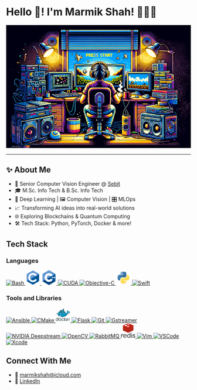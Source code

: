 # Hello 👋! I'm Marmik Shah! 👨‍💻🚀

<p align="center"> 
   <img src=".images/header.png" alt="Header Image">
</p>

---

## ✨ About Me
- 💼 Senior Computer Vision Engineer @ [Sebit](https://sebit.world)
- 🎓 M.Sc. Info Tech & B.Sc. Info Tech
- 🤖 Deep Learning | 🖼️ Computer Vision | 🎛️ MLOps
- 📈 Transforming AI ideas into real-world solutions
- 🌐 Exploring Blockchains & Quantum Computing
- 🛠️ Tech Stack: Python, PyTorch, Docker & more!

## Tech Stack

<div>
  <h3>Languages</h3>
  <a href="https://www.gnu.org/software/bash/" target="_blank" rel="noreferrer">
    <img src="https://upload.wikimedia.org/wikipedia/commons/4/4b/Bash_Logo_Colored.svg" width="40" height="40" alt="Bash"/> 
  </a>
  <a href="https://www.cprogramming.com/" target="_blank" rel="noreferrer">
    <img src="https://raw.githubusercontent.com/devicons/devicon/master/icons/c/c-original.svg" width="40" height="40" alt="C"/>
  </a>
  <a href="https://isocpp.org/" target="_blank" rel="noreferrer"> 
    <img src="https://raw.githubusercontent.com/devicons/devicon/master/icons/cplusplus/cplusplus-original.svg" alt="C++" width="40" height="40"/> 
  </a>
  <a href="https://developer.nvidia.com/cuda-zone" target="_blank" rel="noreferrer">
    <img src="https://upload.wikimedia.org/wikipedia/sco/2/21/Nvidia_logo.svg" width="40" height="40" alt="CUDA"/> 
  </a>
  <a href="https://developer.apple.com/documentation/objectivec" target="_blank" rel="noreferrer">
    <img src="https://cdn.jsdelivr.net/gh/devicons/devicon/icons/objectivec/objectivec-plain.svg" width="40" height="40" alt="Objective-C"/>
  </a>
  <a href="https://www.python.org" target="_blank" rel="noreferrer"> 
    <img src="https://raw.githubusercontent.com/devicons/devicon/master/icons/python/python-original.svg" alt="Python" width="40" height="40"/> 
  </a>
  <a href="https://developer.apple.com/swift/" target="_blank" rel="noreferrer">
    <img src="https://cdn.jsdelivr.net/gh/devicons/devicon/icons/swift/swift-original.svg" width="40" height="40" alt="Swift"/>
  </a>
</div>

<div>
  <h3>Tools and Libraries</h3>
  <a href="https://www.ansible.com/" target="_blank" rel="noreferrer">
    <img src="https://cdn.jsdelivr.net/gh/devicons/devicon/icons/ansible/ansible-original.svg" width="40" height="40" alt="Ansible"/> 
  </a>
  <a href="https://cmake.org/" target="_blank" rel="noreferrer">
    <img src="https://upload.wikimedia.org/wikipedia/commons/1/13/Cmake.svg" width="40" height="40" alt="CMake"/>
  </a>
  <a href="https://www.docker.com/" target="_blank" rel="noreferrer"> 
    <img src="https://raw.githubusercontent.com/devicons/devicon/master/icons/docker/docker-original-wordmark.svg" alt="Docker" width="40" height="40"/> 
  </a>
  <a href="https://flask.palletsprojects.com/" target="_blank" rel="noreferrer"> 
    <img src="https://www.vectorlogo.zone/logos/pocoo_flask/pocoo_flask-icon.svg" alt="Flask" width="40" height="40"/> 
  </a>
  <a href="https://git-scm.com/" target="_blank" rel="noreferrer"> 
    <img src="https://www.vectorlogo.zone/logos/git-scm/git-scm-icon.svg" alt="Git" width="40" height="40"/> 
  </a>
  <a href="https://gstreamer.freedesktop.org/" target="_blank" rel="noreferrer">
    <img src="https://upload.wikimedia.org/wikipedia/commons/thumb/d/db/Gstreamer-logo.svg/1280px-Gstreamer-logo.svg.png" width="100" height="40" alt="Gstreamer"/>
  </a>
  <a href="https://developer.nvidia.com/deepstream-sdk" target="_blank" rel="noreferrer">
    <img src="https://cdn.worldvectorlogo.com/logos/nvidia.svg" width="40" height="40" alt="NVIDIA Deepstream"/>
  </a>
  <a href="https://opencv.org/" target="_blank" rel="noreferrer">
    <img src="https://cdn.jsdelivr.net/gh/devicons/devicon/icons/opencv/opencv-original.svg" width="40" height="40" alt="OpenCV"/> 
  </a>
  <a href="https://www.rabbitmq.com" target="_blank" rel="noreferrer"> 
    <img src="https://www.vectorlogo.zone/logos/rabbitmq/rabbitmq-icon.svg" alt="RabbitMQ" width="40" height="40"/> 
  </a>
  <a href="https://redis.io" target="_blank" rel="noreferrer"> 
    <img src="https://raw.githubusercontent.com/devicons/devicon/master/icons/redis/redis-original-wordmark.svg" alt="Redis" width="40" height="40"/> 
  </a>
  <a href="https://www.vim.org/" target="_blank" rel="noreferrer">
    <img src="https://cdn.jsdelivr.net/gh/devicons/devicon/icons/vim/vim-original.svg" width="40" height="40" alt="Vim"/> 
  </a>
  <a href="https://code.visualstudio.com/" target="_blank" rel="noreferrer">
    <img src="https://cdn.jsdelivr.net/gh/devicons/devicon/icons/vscode/vscode-original.svg" width="40" height="40" alt="VSCode"/>
  </a>
  <a href="https://developer.apple.com/xcode/" target="_blank" rel="noreferrer">
    <img src="https://cdn.jsdelivr.net/gh/devicons/devicon/icons/xcode/xcode-original.svg" width="40" height="40" alt="Xcode"/> 
  </a>
</div>

## Connect With Me

- 📧 [marmikshah@icloud.com](mailto:marmikshah@icloud.com)
- 🔗 [LinkedIn](https://www.linkedin.com/in/shahmarmik/)
